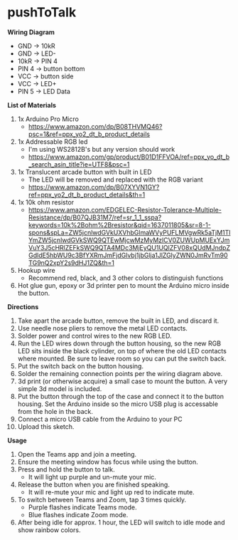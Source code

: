 # pushToTalk

**Wiring Diagram**
- GND -> 10kR 
- GND -> LED-
- 10kR -> PIN 4
- PIN 4 -> button bottom
- VCC -> button side
- VCC -> LED+
- PIN 5 -> LED Data

    
**List of Materials**
1. 1x Arduino Pro Micro 
   - https://www.amazon.com/dp/B08THVMQ46?psc=1&ref=ppx_yo2_dt_b_product_details
2. 1x Addressable RGB led
   - I'm using WS2812B's but any version should work
   - https://www.amazon.com/gp/product/B01D1FFVOA/ref=ppx_yo_dt_b_search_asin_title?ie=UTF8&psc=1
3. 1x Translucent arcade button with built in LED
   - The LED will be removed and replaced with the RGB variant
   - https://www.amazon.com/dp/B07XYVN1GY?ref=ppx_yo2_dt_b_product_details&th=1
4. 1x 10k ohm resistor
   - https://www.amazon.com/EDGELEC-Resistor-Tolerance-Multiple-Resistance/dp/B07QJB31M7/ref=sr_1_1_sspa?keywords=10k%2Bohm%2Bresistor&qid=1637011805&sr=8-1-spons&spLa=ZW5jcnlwdGVkUXVhbGlmaWVyPUFLMVgwRk5aTjM1TlYmZW5jcnlwdGVkSWQ9QTEwMjcwMzMyMzlCV0ZUWUpMUExYJmVuY3J5cHRlZEFkSWQ9QTA4MDc3MjEyQU1UQlZFV08xQUdMJndpZGdldE5hbWU9c3BfYXRmJmFjdGlvbj1jbGlja1JlZGlyZWN0JmRvTm90TG9nQ2xpY2s9dHJ1ZQ&th=1
5. Hookup wire
   - Recommend red, black, and 3 other colors to distinguish functions
6. Hot glue gun, epoxy or 3d printer pen to mount the Arduino micro inside the button.


**Directions**
1. Take apart the arcade button, remove the built in LED, and discard it.
2. Use needle nose pliers to remove the metal LED contacts.
3. Solder power and control wires to the new RGB LED.
3. Run the LED wires down through the button housing, so the new RGB LED sits inside the black cylinder, on top of where the old LED contacts where mounted. Be sure to leave room so you can put the switch back.
4. Put the switch back on the button housing.
5. Solder the remaining connection points per the wiring diagram above.
6. 3d print (or otherwise acquire) a small case to mount the button. A very simple 3d model is included.
7. Put the button through the top of the case and connect it to the button housing. Set the Arduino inside so the micro USB plug is accessable from the hole in the back.
8. Connect a micro USB cable from the Arduino to your PC
9. Upload this sketch.
            

**Usage**
1. Open the Teams app and join a meeting.
2. Ensure the meeting window has focus while using the button.
3. Press and hold the button to talk.
   - It will light up purple and un-mute your mic.
4. Release the button when you are finished speaking.
   - It will re-mute your mic and light up red to indicate mute.
5. To switch between Teams and Zoom, tap 3 times quickly.
   - Purple flashes indicate Teams mode.
   - Blue flashes indicate Zoom mode.
6. After being idle for approx. 1 hour, the LED will switch to idle mode and show rainbow colors.
